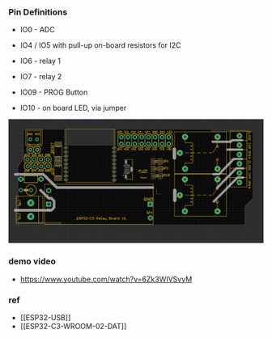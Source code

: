 

### Pin Definitions 


- IO0  - ADC
- IO4 / IO5 with pull-up on-board resistors for I2C
- IO6 - relay 1
- IO7 - relay 2

- IO09 - PROG Button 

- IO10 - on board LED, via jumper 


![](39-39-16-07-02-2023.png)


### demo video 

- https://www.youtube.com/watch?v=6Zk3WIVSvyM


### ref 


- [[ESP32-USB]]
- [[ESP32-C3-WROOM-02-DAT]]